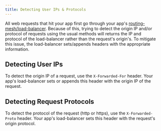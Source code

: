 ```yaml
---
title: Detecting User IPs & Protocols
---
```


All web requests that hit your app first go through your app's [routing-mesh/load-balancer](/app-management/platform-components/#mesh). Because of this, trying to detect the origin IP and/or protocol of requests using the usual methods will returns the IP and protocol of the load-balancer rather than the request's origin's. To mitigate this issue, the load-balancer sets/appends headers with the appropriate information.

## Detecting User IPs
To detect the origin IP of a request, use the `X-Forwarded-For` header. Your app's load-balancer sets or appends this header with the origin IP of the request.

## Detecting Request Protocols
To detect the protocol of the request (http or https), use the `X-Forwarded-Proto` header. Your app's load-balancer sets this header with the request's origin protocol.
